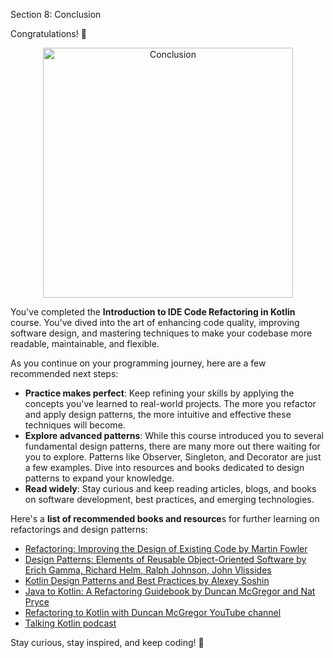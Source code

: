 Section 8: Conclusion

Congratulations! 🎉

<p align="center">
    <img src="../../../util/src/main/resources/images/Conclusion/Conclusion/conclusion_conclusion.png" alt="Conclusion" width="400"/>
</p>

You've completed the **Introduction to IDE Code Refactoring in Kotlin** course.
You've dived into the art of enhancing code quality, improving software design, and mastering techniques
to make your codebase more readable, maintainable, and flexible.

As you continue on your programming journey, here are a few recommended next steps:
- **Practice makes perfect**: Keep refining your skills by applying the concepts you've learned to real-world projects. The more you refactor and apply design patterns, the more intuitive and effective these techniques will become.
- **Explore advanced patterns**: While this course introduced you to several fundamental design patterns, there are many more out there waiting for you to explore. Patterns like Observer, Singleton, and Decorator are just a few examples. Dive into resources and books dedicated to design patterns to expand your knowledge.
- **Read widely**: Stay curious and keep reading articles, blogs, and books on software development, best practices, and emerging technologies.

Here's a **list of recommended books and resource**s for further learning on refactorings and design patterns:
- [Refactoring: Improving the Design of Existing Code by Martin Fowler](https://www.oreilly.com/library/view/refactoring-improving-the/9780134757681/)
- [Design Patterns: Elements of Reusable Object-Oriented Software by Erich Gamma, Richard Helm, Ralph Johnson, John Vlissides](https://www.oreilly.com/library/view/design-patterns-elements/0201633612/)  
- [Kotlin Design Patterns and Best Practices by Alexey Soshin](https://www.packtpub.com/product/kotlin-design-patterns-and-best-practices-second-edition/9781801815727)
- [Java to Kotlin: A Refactoring Guidebook by Duncan McGregor and Nat Pryce](https://www.oreilly.com/library/view/java-to-kotlin/9781492082262/)
- [Refactoring to Kotlin with Duncan McGregor YouTube channel](https://www.youtube.com/@RefactoringDuncan)
- [Talking Kotlin podcast](https://talkingkotlin.com/) 

Stay curious, stay inspired, and keep coding! 🚀
